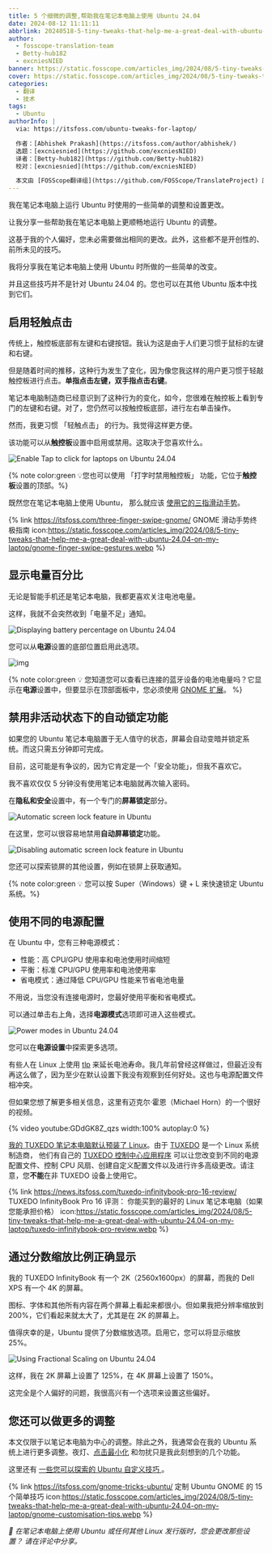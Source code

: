 ```yaml
---
title: 5 个细微的调整,帮助我在笔记本电脑上使用 Ubuntu 24.04
date: 2024-08-12 11:11:11
abbrlink: 20240518-5-tiny-tweaks-that-help-me-a-great-deal-with-ubuntu-24.04-on-my-laptop
author:
  - fosscope-translation-team
  - Betty-hub182
  - excniesNIED
banner: https://static.fosscope.com/articles_img/2024/08/5-tiny-tweaks-that-help-me-a-great-deal-with-ubuntu-24.04-on-my-laptop/ubuntu-laptop-tiny-tweaks.webp
cover: https://static.fosscope.com/articles_img/2024/08/5-tiny-tweaks-that-help-me-a-great-deal-with-ubuntu-24.04-on-my-laptop/ubuntu-laptop-tiny-tweaks.webp
categories:
  - 翻译
  - 技术
tags:
  - Ubuntu
authorInfo: |
  via: https://itsfoss.com/ubuntu-tweaks-for-laptop/

  作者：[Abhishek Prakash](https://itsfoss.com/author/abhishek/)
  选题：[excniesnied](https://github.com/excniesNIED)
  译者：[Betty-hub182](https://github.com/Betty-hub182)
  校对：[excniesnied](https://github.com/excniesNIED)

  本文由 [FOSScope翻译组](https://github.com/FOSScope/TranslateProject) 原创编译，[开源观察](https://fosscope.com/) 荣誉推出
---
```


我在笔记本电脑上运行 Ubuntu 时使用的一些简单的调整和设置更改。

<!-- more -->

让我分享一些帮助我在笔记本电脑上更顺畅地运行 Ubuntu 的调整。

这基于我的个人偏好，您未必需要做出相同的更改。此外，这些都不是开创性的、前所未见的技巧。

我将分享我在笔记本电脑上使用 Ubuntu 时所做的一些简单的改变。

并且这些技巧并不是针对 Ubuntu 24.04 的。您也可以在其他 Ubuntu 版本中找到它们。

## 启用轻触点击

传统上，触控板底部有左键和右键按钮。我认为这是由于人们更习惯于鼠标的左键和右键。

但是随着时间的推移，这种行为发生了变化，因为像您我这样的用户更习惯于轻敲触控板进行点击。**单指点击左键，双手指点击右键**。

笔记本电脑制造商已经意识到了这种行为的变化，如今，您很难在触控板上看到专门的左键和右键。对了，您仍然可以按触控板底部，进行左右单击操作。

然而，我更习惯 「轻触点击」 的行为。我觉得这样更方便。

该功能可以从**触控板**设置中启用或禁用。这取决于您喜欢什么。

![Enable Tap to click for laptops on Ubuntu 24.04 ](https://static.fosscope.com/articles_img/2024/08/5-tiny-tweaks-that-help-me-a-great-deal-with-ubuntu-24.04-on-my-laptop/tap-to-click-ubuntu-24-04.webp)

{% note color:green 💡您也可以使用 「打字时禁用触控板」 功能，它位于**触控板**设置的顶部。%}

既然您在笔记本电脑上使用 Ubuntu， 那么就应该 [使用它的三指滑动手势](https://itsfoss.com/three-finger-swipe-gnome/)。

{% link https://itsfoss.com/three-finger-swipe-gnome/ GNOME 滑动手势终极指南 icon:https://static.fosscope.com/articles_img/2024/08/5-tiny-tweaks-that-help-me-a-great-deal-with-ubuntu-24.04-on-my-laptop/gnome-finger-swipe-gestures.webp %}

## 显示电量百分比

无论是智能手机还是笔记本电脑，我都更喜欢关注电池电量。

这样，我就不会突然收到「电量不足」通知。

![Displaying battery percentage on Ubuntu 24.04](https://static.fosscope.com/articles_img/2024/08/5-tiny-tweaks-that-help-me-a-great-deal-with-ubuntu-24.04-on-my-laptop/displaying-battery-percentage-ubuntu.webp)

您可以从**电源**设置的底部位置启用此选项。

![img](https://static.fosscope.com/articles_img/2024/08/5-tiny-tweaks-that-help-me-a-great-deal-with-ubuntu-24.04-on-my-laptop/display-battery-percentage-ubuntu-24-04.webp)

{% note color:green 💡 您知道您可以查看已连接的蓝牙设备的电池电量吗？它显示在**电源**设置中，但要显示在顶部面板中，您必须使用 [GNOME 扩展](https://extensions.gnome.org/extension/3991/bluetooth-battery)。 %}

## 禁用非活动状态下的自动锁定功能

如果您的 Ubuntu 笔记本电脑置于无人值守的状态，屏幕会自动变暗并锁定系统。而这只需五分钟即可完成。

目前，这可能是有争议的，因为它肯定是一个「安全功能」，但我不喜欢它。

我不喜欢仅仅 5 分钟没有使用笔记本电脑就再次输入密码。

在**隐私和安全**设置中，有一个专门的**屏幕锁定**部分。

![Automatic screen lock feature in Ubuntu](https://static.fosscope.com/articles_img/2024/08/5-tiny-tweaks-that-help-me-a-great-deal-with-ubuntu-24.04-on-my-laptop/screen-lock-settings-ubuntu-24-04.webp)

在这里，您可以很容易地禁用**自动屏幕锁定**功能。

![Disabling automatic screen lock feature in Ubuntu](https://static.fosscope.com/articles_img/2024/08/5-tiny-tweaks-that-help-me-a-great-deal-with-ubuntu-24.04-on-my-laptop/disable-automatic-screenlock-ubuntu.webp)

您还可以探索锁屏的其他设置，例如在锁屏上获取通知。

{% note color:green 💡 您可以按 Super（Windows）键 + L 来快速锁定 Ubuntu 系统。%}

## 使用不同的电源配置

在 Ubuntu 中，您有三种电源模式：

- 性能：高 CPU/GPU 使用率和电池使用时间缩短
- 平衡：标准 CPU/GPU 使用率和电池使用率
- 省电模式：通过降低 CPU/GPU 性能来节省电池电量

不用说，当您没有连接电源时，您最好使用平衡和省电模式。

可以通过单击右上角，选择**电源模式**选项即可进入这些模式。

![Power modes in Ubuntu 24.04](https://static.fosscope.com/articles_img/2024/08/5-tiny-tweaks-that-help-me-a-great-deal-with-ubuntu-24.04-on-my-laptop/power-profile-ubuntu-24-04.webp)

您可以在**电源设置**中探索更多选项。

有些人在 Linux 上使用 [tlp](https://linrunner.de/tlp/index.html) 来延长电池寿命。我几年前曾经这样做过，但最近没有再这么做了，因为至少在默认设置下我没有观察到任何好处。这也与电源配置文件相冲突。

但如果您想了解更多相关信息，这里有迈克尔·霍恩（Michael Horn）的一个很好的视频。

{% video youtube:GDdGK8Z_qzs width:100% autoplay:0 %}

[我的 TUXEDO 笔记本电脑默认预装了 Linux](https://itsfoss.com/get-linux-laptops/)。由于 [TUXEDO](https://www.tuxedocomputers.com/index.php) 是一个 Linux 系统制造商， 他们有自己的 [TUXEDO 控制中心应用程序](https://www.tuxedocomputers.com/en/TUXEDO-Control-Center-TCC.tuxedo) 可以让您改变到不同的电源配置文件、控制 CPU 风扇、创建自定义配置文件以及进行许多高级更改。请注意，您**不能**在非 TUXEDO 设备上使用它。

{% link https://news.itsfoss.com/tuxedo-infinitybook-pro-16-review/ TUXEDO InfinityBook Pro 16 评测： 你能买到的最好的 Linux 笔记本电脑（如果您能承担价格） icon:https://static.fosscope.com/articles_img/2024/08/5-tiny-tweaks-that-help-me-a-great-deal-with-ubuntu-24.04-on-my-laptop/tuxedo-infinitybook-pro-review.webp %}

## 通过分数缩放比例正确显示

我的 TUXEDO InfinityBook 有一个 2K（2560x1600px）的屏幕，而我的 Dell XPS 有一个 4K 的屏幕。

图标、字体和其他所有内容在两个屏幕上看起来都很小。但如果我把分辨率缩放到 200%，它们看起来就太大了，尤其是在 2K 的屏幕上。

值得庆幸的是，Ubuntu 提供了分数缩放选项。启用它，您可以将显示缩放 25%。

![Using Fractional Scaling on Ubuntu 24.04](https://static.fosscope.com/articles_img/2024/08/5-tiny-tweaks-that-help-me-a-great-deal-with-ubuntu-24.04-on-my-laptop/enable-fractional-scaling.webp)

这样，我在 2K 屏幕上设置了 125%，在 4K 屏幕上设置了 150%。

这完全是个人偏好的问题，我很高兴有一个选项来设置这些偏好。

## 您还可以做更多的调整

本文仅限于以笔记本电脑为中心的调整。除此之外，我通常会在我的 Ubuntu 系统上进行更多调整。夜灯、[点击最小化](https://itsfoss.com/click-to-minimize-ubuntu/) 和勿扰只是我此刻想到的几个功能。

这里还有 [一些您可以探索的 Ubuntu 自定义技巧 ](https://itsfoss.com/gnome-tricks-ubuntu/)。

{% link https://itsfoss.com/gnome-tricks-ubuntu/ 定制 Ubuntu GNOME 的 15 个简单技巧 icon:https://static.fosscope.com/articles_img/2024/08/5-tiny-tweaks-that-help-me-a-great-deal-with-ubuntu-24.04-on-my-laptop/gnome-customisation-tips.webp %}

*💬 在笔记本电脑上使用 Ubuntu 或任何其他 Linux 发行版时，您会更改那些设置？ 请在评论中分享。*

